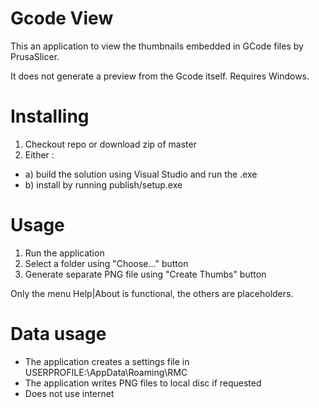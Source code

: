 # Gcode View
This an application to view the thumbnails embedded in GCode files by PrusaSlicer.

It does not generate a preview from the Gcode itself. Requires Windows.

# Installing

1. Checkout repo or download zip of master
2. Either :
- a) build the solution using Visual Studio and run the .exe
- b) install by running publish/setup.exe

# Usage

1. Run the application
2. Select a folder using "Choose..." button
3. Generate separate PNG file using "Create Thumbs" button

Only the menu Help|About is functional, the others are placeholders.


# Data usage

- The application creates a settings file in USERPROFILE:\AppData\Roaming\RMC
- The application writes PNG files to local disc if requested
- Does not use internet


